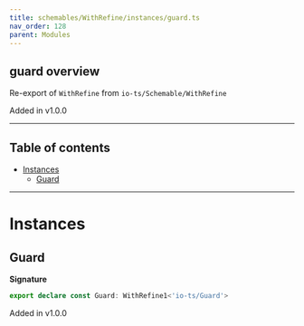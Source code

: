 ```yaml
---
title: schemables/WithRefine/instances/guard.ts
nav_order: 128
parent: Modules
---
```


## guard overview

Re-export of `WithRefine` from `io-ts/Schemable/WithRefine`

Added in v1.0.0

---

<h2 class="text-delta">Table of contents</h2>

- [Instances](#instances)
  - [Guard](#guard)

---

# Instances

## Guard

**Signature**

```ts
export declare const Guard: WithRefine1<'io-ts/Guard'>
```

Added in v1.0.0
